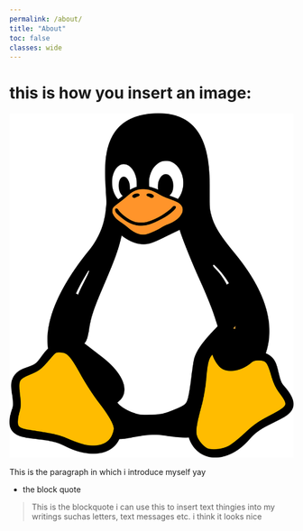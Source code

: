 ```yaml
---
permalink: /about/
title: "About"
toc: false
classes: wide
---
```

# this is how you insert an image: 

![Tux, the Linux mascot](/assets/images/tux.png)

This is the paragraph in which i introduce myself yay

* the block quote

> This is the blockquote i can use this to insert text thingies into my writings suchas letters, text messages etc. i think it looks nice

